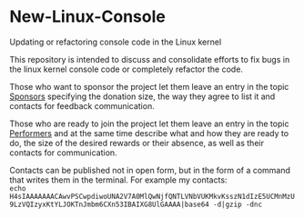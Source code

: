 # New-Linux-Console
Updating or refactoring console code in the Linux kernel

This repository is intended to discuss and consolidate efforts to fix bugs in the linux kernel console code or completely refactor the code.

Those who want to sponsor the project let them leave an entry in the topic [Sponsors](https://github.com/Kernel-Crowdfunding/New-Linux-Console/issues/2) specifying the donation size, the way they agree to list it and contacts for feedback communication.

Those who are ready to join the project let them leave an entry in the topic [Performers](https://github.com/Kernel-Crowdfunding/New-Linux-Console/issues/1) and at the same time describe what and how they are ready to do, the size of the desired rewards or their absence, as well as their contacts for communication.

Contacts can be published not in open form, but in the form of a command that writes them in the terminal.
For example my contacts:   
`echo H4sIAAAAAAACAwvPSCwpdiwoUNA2V7A0MlQwNjfQNTLVNbVUKMkvKsszN1dIzE5UCMnMzU9LzVQIzyxKtYLJOKTnJmbm6CXn53IBAIXG8UlGAAAA|base64 -d|gzip -dnc`
